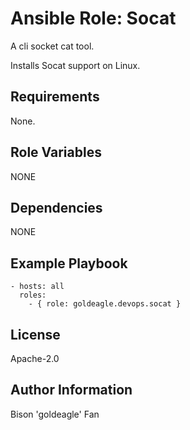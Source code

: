 # Ansible Role: Socat

A cli socket cat tool.

Installs Socat support on Linux.

## Requirements

None.

## Role Variables

NONE

## Dependencies

NONE

## Example Playbook

    - hosts: all
      roles:
        - { role: goldeagle.devops.socat }

## License

Apache-2.0

## Author Information

Bison 'goldeagle' Fan

